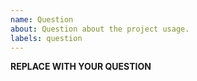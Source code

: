 ```yaml
---
name: Question
about: Question about the project usage.
labels: question
---
```


**REPLACE WITH YOUR QUESTION**
